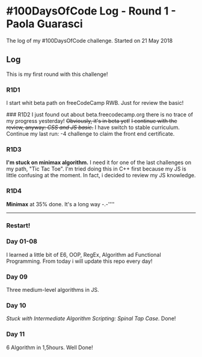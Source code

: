 # #100DaysOfCode Log - Round 1 - Paola Guarasci
The log of my #100DaysOfCode challenge. Started on 21 May 2018


## Log
This is my first round with this challenge!


### R1D1
I start whit beta path on freeCodeCamp RWB. Just for review the basic!


### R1D2
I just found out about beta.freecodecamp.org there is no trace of my progress yesterday!
~~Obviously, it's in beta yet!~~
~~I continue with the review, anyway: *CSS and JS basic*.~~
I have switch to stable curriculum.
Continue my last run:
-4 challenge to claim the front end certificate.


### R1D3
**I'm stuck on minimax algorithm.** I need it for one of the last challenges on my
path, "Tic Tac Toe". I'm tried doing this in C++ first because my JS is little confusing at the moment.
In fact, i decided to review my JS knowledge.

### R1D4
**Minimax** at 35% done. It's a long way -.-''''


------------- 

### Restart!

### Day 01-08 
I learned a little bit of E6, OOP, RegEx, Algorithm ad Functional Programming. From today i will update this repo every day!

### Day 09
Three medium-level algorithms in JS.


### Day 10
_Stuck with *Intermediate Algorithm Scripting: Spinal Tap Case*._
Done!

### Day 11
6 Algorithm in 1,5hours. Well Done! 
